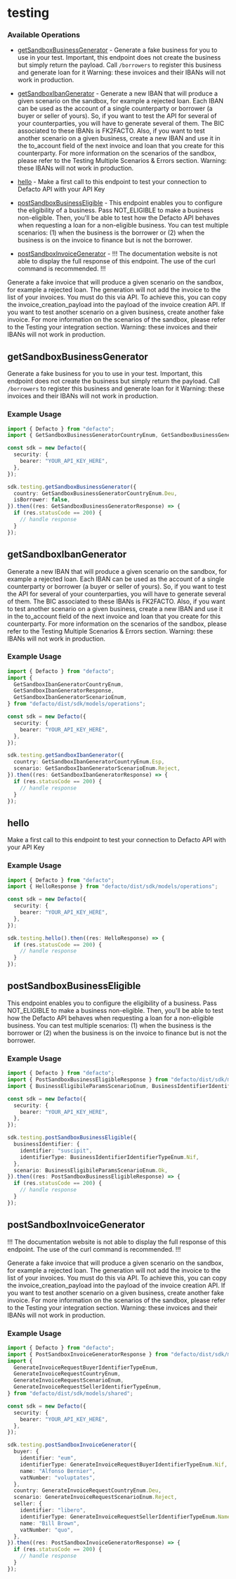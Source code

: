 # testing

### Available Operations

* [getSandboxBusinessGenerator](#getsandboxbusinessgenerator) - 
Generate a fake business for you to use in your test.
Important, this endpoint does not create the business but simply return the payload.
Call `/borrowers` to register this business and generate loan for it
Warning: these invoices and their IBANs will not work in production.

* [getSandboxIbanGenerator](#getsandboxibangenerator) - 
Generate a new IBAN that will produce a given scenario on the sandbox, for example a rejected loan.
Each IBAN can be used as the account of a single counterparty or borrower (a buyer or seller of yours).
So, if you want to test the API for several of your counterparties, you will have to generate several of them.
The BIC associated to these IBANs is FK2FACTO.
Also, if you want to test another scenario on a given business, create a new IBAN and use it in the to_account field of the next invoice and loan that you create for this counterparty.
For more information on the scenarios of the sandbox, please refer to the Testing Multiple Scenarios & Errors section.
Warning: these IBANs will not work in production.

* [hello](#hello) - Make a first call to this endpoint to test your connection to Defacto API with your API Key
* [postSandboxBusinessEligible](#postsandboxbusinesseligible) - 
This endpoint enables you to configure the eligibility of a business.
Pass NOT_ELIGIBLE to make a business non-eligible.
Then, you'll be able to test how the Defacto API behaves when requesting a loan for a non-eligible business.
You can test multiple scenarios:
(1) when the business is the borrower or
(2) when the business is on the invoice to finance but is not the borrower.

* [postSandboxInvoiceGenerator](#postsandboxinvoicegenerator) - 
!!! The documentation website is not able to display the full response of this endpoint. The use of the curl command is recommended. !!!

Generate a fake invoice that will produce a given scenario on the sandbox, for example a rejected loan.
The generation will not add the invoice to the list of your invoices. You must do this via API.
To achieve this, you can copy the invoice_creation_payload into the payload of the invoice creation API.
If you want to test another scenario on a given business, create another fake invoice.
For more information on the scenarios of the sandbox, please refer to the Testing your integration section.
Warning: these invoices and their IBANs will not work in production.


## getSandboxBusinessGenerator


Generate a fake business for you to use in your test.
Important, this endpoint does not create the business but simply return the payload.
Call `/borrowers` to register this business and generate loan for it
Warning: these invoices and their IBANs will not work in production.


### Example Usage

```typescript
import { Defacto } from "defacto";
import { GetSandboxBusinessGeneratorCountryEnum, GetSandboxBusinessGeneratorResponse } from "defacto/dist/sdk/models/operations";

const sdk = new Defacto({
  security: {
    bearer: "YOUR_API_KEY_HERE",
  },
});

sdk.testing.getSandboxBusinessGenerator({
  country: GetSandboxBusinessGeneratorCountryEnum.Deu,
  isBorrower: false,
}).then((res: GetSandboxBusinessGeneratorResponse) => {
  if (res.statusCode == 200) {
    // handle response
  }
});
```

## getSandboxIbanGenerator


Generate a new IBAN that will produce a given scenario on the sandbox, for example a rejected loan.
Each IBAN can be used as the account of a single counterparty or borrower (a buyer or seller of yours).
So, if you want to test the API for several of your counterparties, you will have to generate several of them.
The BIC associated to these IBANs is FK2FACTO.
Also, if you want to test another scenario on a given business, create a new IBAN and use it in the to_account field of the next invoice and loan that you create for this counterparty.
For more information on the scenarios of the sandbox, please refer to the Testing Multiple Scenarios & Errors section.
Warning: these IBANs will not work in production.


### Example Usage

```typescript
import { Defacto } from "defacto";
import {
  GetSandboxIbanGeneratorCountryEnum,
  GetSandboxIbanGeneratorResponse,
  GetSandboxIbanGeneratorScenarioEnum,
} from "defacto/dist/sdk/models/operations";

const sdk = new Defacto({
  security: {
    bearer: "YOUR_API_KEY_HERE",
  },
});

sdk.testing.getSandboxIbanGenerator({
  country: GetSandboxIbanGeneratorCountryEnum.Esp,
  scenario: GetSandboxIbanGeneratorScenarioEnum.Reject,
}).then((res: GetSandboxIbanGeneratorResponse) => {
  if (res.statusCode == 200) {
    // handle response
  }
});
```

## hello

Make a first call to this endpoint to test your connection to Defacto API with your API Key

### Example Usage

```typescript
import { Defacto } from "defacto";
import { HelloResponse } from "defacto/dist/sdk/models/operations";

const sdk = new Defacto({
  security: {
    bearer: "YOUR_API_KEY_HERE",
  },
});

sdk.testing.hello().then((res: HelloResponse) => {
  if (res.statusCode == 200) {
    // handle response
  }
});
```

## postSandboxBusinessEligible


This endpoint enables you to configure the eligibility of a business.
Pass NOT_ELIGIBLE to make a business non-eligible.
Then, you'll be able to test how the Defacto API behaves when requesting a loan for a non-eligible business.
You can test multiple scenarios:
(1) when the business is the borrower or
(2) when the business is on the invoice to finance but is not the borrower.


### Example Usage

```typescript
import { Defacto } from "defacto";
import { PostSandboxBusinessEligibleResponse } from "defacto/dist/sdk/models/operations";
import { BusinessEligibileParamsScenarioEnum, BusinessIdentifierIdentifierTypeEnum } from "defacto/dist/sdk/models/shared";

const sdk = new Defacto({
  security: {
    bearer: "YOUR_API_KEY_HERE",
  },
});

sdk.testing.postSandboxBusinessEligible({
  businessIdentifier: {
    identifier: "suscipit",
    identifierType: BusinessIdentifierIdentifierTypeEnum.Nif,
  },
  scenario: BusinessEligibileParamsScenarioEnum.Ok,
}).then((res: PostSandboxBusinessEligibleResponse) => {
  if (res.statusCode == 200) {
    // handle response
  }
});
```

## postSandboxInvoiceGenerator


!!! The documentation website is not able to display the full response of this endpoint. The use of the curl command is recommended. !!!

Generate a fake invoice that will produce a given scenario on the sandbox, for example a rejected loan.
The generation will not add the invoice to the list of your invoices. You must do this via API.
To achieve this, you can copy the invoice_creation_payload into the payload of the invoice creation API.
If you want to test another scenario on a given business, create another fake invoice.
For more information on the scenarios of the sandbox, please refer to the Testing your integration section.
Warning: these invoices and their IBANs will not work in production.


### Example Usage

```typescript
import { Defacto } from "defacto";
import { PostSandboxInvoiceGeneratorResponse } from "defacto/dist/sdk/models/operations";
import {
  GenerateInvoiceRequestBuyerIdentifierTypeEnum,
  GenerateInvoiceRequestCountryEnum,
  GenerateInvoiceRequestScenarioEnum,
  GenerateInvoiceRequestSellerIdentifierTypeEnum,
} from "defacto/dist/sdk/models/shared";

const sdk = new Defacto({
  security: {
    bearer: "YOUR_API_KEY_HERE",
  },
});

sdk.testing.postSandboxInvoiceGenerator({
  buyer: {
    identifier: "eum",
    identifierType: GenerateInvoiceRequestBuyerIdentifierTypeEnum.Nif,
    name: "Alfonso Bernier",
    vatNumber: "voluptates",
  },
  country: GenerateInvoiceRequestCountryEnum.Deu,
  scenario: GenerateInvoiceRequestScenarioEnum.Reject,
  seller: {
    identifier: "libero",
    identifierType: GenerateInvoiceRequestSellerIdentifierTypeEnum.Name,
    name: "Bill Brown",
    vatNumber: "quo",
  },
}).then((res: PostSandboxInvoiceGeneratorResponse) => {
  if (res.statusCode == 200) {
    // handle response
  }
});
```
